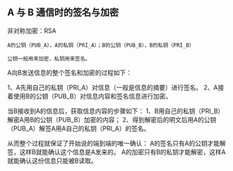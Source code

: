 
## A 与 B 通信时的签名与加密

非对称加密：RSA

    A的公钥（PUB_A），A的私钥（PRI_A）；B的公钥（PUB_B），B的私钥（PRI_B）
    
    公钥一般用来加密，私钥用来签名。
    
A向B发送信息的整个签名和加密的过程如下：

1、A先用自己的私钥（PRI_A）对信息（一般是信息的摘要）进行签名。
2、A接着使用B的公钥（PUB_B）对信息内容和签名信息进行加密。

当B接收到A的信息后，获取信息内容的步骤如下：
1、B用自己的私钥（PRI_B）解密A用B的公钥（PUB_B）加密的内容；
2、得到解密后的明文后用A的公钥（PUB_A）解签A用A自己的私钥（PRI_A）的签名。

从而整个过程就保证了开始说的端到端的唯一确认：
A的签名只有A的公钥才能解签，这样B就能确认这个信息是A发来的。
A的加密只有B的私钥才能解密，这样A就能确认这份信息只能被B读取。